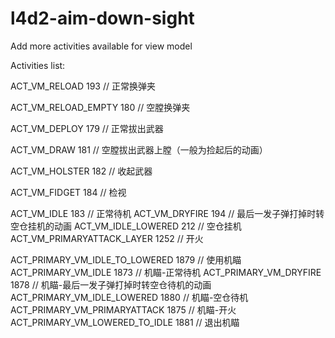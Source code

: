 # l4d2-aim-down-sight

Add more activities available for view model

Activities list:

ACT_VM_RELOAD				193 // 正常换弹夹

ACT_VM_RELOAD_EMPTY			180 // 空膛换弹夹

ACT_VM_DEPLOY				179 // 正常拔出武器

ACT_VM_DRAW					181 // 空膛拔出武器上膛（一般为捡起后的动画）

ACT_VM_HOLSTER				182 // 收起武器

ACT_VM_FIDGET				184 // 检视

ACT_VM_IDLE						183  // 正常待机
ACT_VM_DRYFIRE					194  // 最后一发子弹打掉时转空仓挂机的动画
ACT_VM_IDLE_LOWERED				212  // 空仓挂机
ACT_VM_PRIMARYATTACK_LAYER		1252 // 开火

ACT_PRIMARY_VM_IDLE_TO_LOWERED		1879 // 使用机瞄
ACT_PRIMARY_VM_IDLE					1873 // 机瞄-正常待机
ACT_PRIMARY_VM_DRYFIRE				1878 // 机瞄-最后一发子弹打掉时转空仓待机的动画
ACT_PRIMARY_VM_IDLE_LOWERED			1880 // 机瞄-空仓待机
ACT_PRIMARY_VM_PRIMARYATTACK		1875 // 机瞄-开火
ACT_PRIMARY_VM_LOWERED_TO_IDLE		1881 // 退出机瞄
